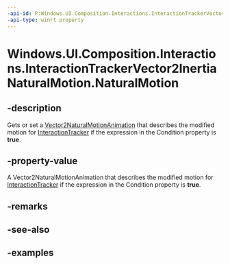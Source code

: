 ```yaml
---
-api-id: P:Windows.UI.Composition.Interactions.InteractionTrackerVector2InertiaNaturalMotion.NaturalMotion
-api-type: winrt property
---
```


<!-- Property syntax.
public Vector2NaturalMotionAnimation NaturalMotion { get;  set; }
-->

# Windows.UI.Composition.Interactions.InteractionTrackerVector2InertiaNaturalMotion.NaturalMotion

## -description

Gets or set a [Vector2NaturalMotionAnimation](../windows.ui.composition/vector2naturalmotionanimation.md) that describes the modified motion for [InteractionTracker](interactiontracker.md) if the expression in the Condition property is **true**.



## -property-value

A Vector2NaturalMotionAnimation that describes the modified motion for [InteractionTracker](interactiontracker.md) if the expression in the Condition property is **true**.

## -remarks

## -see-also

## -examples

